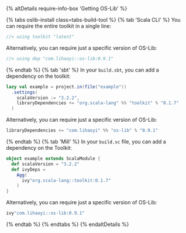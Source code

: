 {% altDetails require-info-box 'Getting OS-Lib' %}

{% tabs oslib-install class=tabs-build-tool %}
{% tab 'Scala CLI' %}
You can require the entire toolkit in a single line:
```scala
//> using toolkit "latest"
```

Alternatively, you can require just a specific version of OS-Lib:
```scala
//> using dep "com.lihaoyi::os-lib:0.9.1"
```
{% endtab %}
{% tab 'sbt' %}
In your `build.sbt`, you can add a dependency on the toolkit:
```scala
lazy val example = project.in(file("example"))
  .settings(
    scalaVersion := "3.2.2",
    libraryDependencies += "org.scala-lang" %% "toolkit" % "0.1.7"
  )
```
Alternatively, you can require just a specific version of OS-Lib:
```scala
libraryDependencies += "com.lihaoyi" %% "os-lib" % "0.9.1"
```
{% endtab %}
{% tab 'Mill' %}
In your `build.sc` file, you can add a dependency on the Toolkit:
```scala
object example extends ScalaModule {
  def scalaVersion = "3.2.2"
  def ivyDeps =
    Agg(
      ivy"org.scala-lang::toolkit:0.1.7"
    )
}
```
Alternatively, you can require just a specific version of OS-Lib:
```scala
ivy"com.lihaoyi::os-lib:0.9.1"
```
{% endtab %}
{% endtabs %}
{% endaltDetails %}
